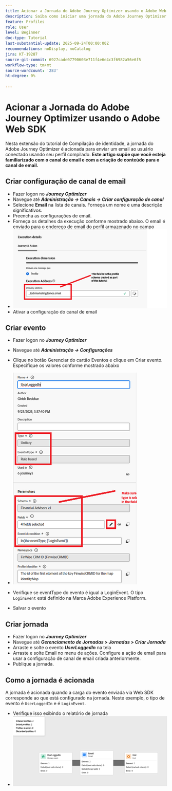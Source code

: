 ```yaml
---
title: Acionar a Jornada do Adobe Journey Optimizer usando o Adobe Web SDK
description: Saiba como iniciar uma jornada do Adobe Journey Optimizer a partir de eventos do site, como logons de usuário, aproveitando o AEP Web SDK configurado por meio de Tags do Adobe Experience Platform
feature: Profiles
role: User
level: Beginner
doc-type: Tutorial
last-substantial-update: 2025-09-24T00:00:00Z
recommendations: noDisplay, noCatalog
jira: KT-19287
source-git-commit: 6927cade07790603e711f4e6e4c3f6982a56e6f5
workflow-type: tm+mt
source-wordcount: '283'
ht-degree: 0%

---
```


# Acionar a Jornada do Adobe Journey Optimizer usando o Adobe Web SDK

Nesta extensão do tutorial de Compilação de identidade, a jornada do Adobe Journey Optimizer é acionada para enviar um email ao usuário conectado usando seu perfil compilado. **Este artigo supõe que você esteja familiarizado com o canal de email e com a criação de conteúdo para o canal de email.**

## Criar configuração de canal de email

* Fazer logon no _&#x200B;**Journey Optimizer**&#x200B;_
* Navegue até _&#x200B;**Administração -> Canais -> Criar configuração de canal**&#x200B;_
* Selecione **Email** na lista de canais. Forneça um nome e uma descrição significativos.
* Preencha as configurações de email.
* Forneça os detalhes da execução conforme mostrado abaixo. O email é enviado para o endereço de email do perfil armazenado no campo
* ![canal-email](assets/email-channel-execution.png)
* Ativar a configuração do canal de email

## Criar evento

* Fazer logon no _&#x200B;**Journey Optimizer**&#x200B;_
* Navegue até _&#x200B;**Administração -> Configurações**&#x200B;_
* Clique no botão Gerenciar do cartão Eventos e clique em Criar evento. Especifique os valores conforme mostrado abaixo
* ![jornada-evento](assets/journey-event1.png)

* Verifique se eventType do evento é igual a LoginEvent. O tipo `LoginEvent` está definido na Marca Adobe Experience Platform.
* Salvar o evento

## Criar jornada

* Fazer logon no _&#x200B;**Journey Optimizer**&#x200B;_
* Navegue até _&#x200B;**Gerenciamento de Jornadas > Jornadas > Criar Jornada**&#x200B;_
* Arraste e solte o evento _&#x200B;**UserLoggedIn**&#x200B;_ na tela
* Arraste e solte Email no menu de ações. Configure a ação de email para usar a configuração de canal de email criada anteriormente.
* Publique a jornada.

## Como a jornada é acionada

A jornada é acionada quando a carga do evento enviada via Web SDK corresponde ao que está configurado na jornada. Neste exemplo, o tipo de evento é `UserLoggedIn` e é `LoginEvent`.

* Verifique isso exibindo o relatório de jornada
* ![relatório-jornada](assets/journey-triggered-report.png)




